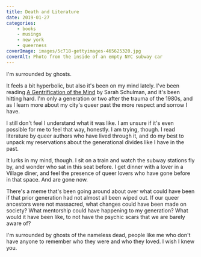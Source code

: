 ```yaml
---
title: Death and Literature
date: 2019-01-27
categories:
    - books
    - musings
    - new york
    - queerness
coverImage: images/5c718-gettyimages-465625320.jpg
coverAlt: Photo from the inside of an empty NYC subway car
---
```


I'm surrounded by ghosts.

It feels a bit hyperbolic, but also it's been on my mind lately. I've been reading [A Gentrification of the Mind](https://www.goodreads.com/book/show/12798674-the-gentrification-of-the-mind) by Sarah Schulman, and it's been hitting hard. I'm only a generation or two after the trauma of the 1980s, and as I learn more about my city's queer past the more respect and sorrow I have.

I still don't feel I understand what it was like. I am unsure if it's even possible for me to feel that way, honestly. I am trying, though. I read literature by queer authors who have lived through it, and do my best to unpack my reservations about the generational divides like I have in the past.

It lurks in my mind, though. I sit on a train and watch the subway stations fly by, and wonder who sat in this seat before. I get dinner with a lover in a Village diner, and feel the presence of queer lovers who have gone before in that space. And are gone now.

There's a meme that's been going around about over what could have been if that prior generation had not almost all been wiped out. If our queer ancestors were not massacred, what changes could have been made on society? What mentorship could have happening to my generation? What would it have been like, to not have the psychic scars that we are barely aware of?

I'm surrounded by ghosts of the nameless dead, people like me who don't have anyone to remember who they were and who they loved. I wish I knew you.
